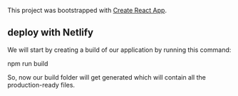 This project was bootstrapped with [Create React App](https://github.com/facebook/create-react-app).

## deploy with Netlify
We will start by creating a build of our application by running this command:

npm run build

So, now our build folder will get generated which will contain all the production-ready files.

